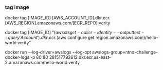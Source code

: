 
### tag image
docker tag [IMAGE_ID] [AWS_ACCOUNT_ID].dkr.ecr.[AWS_REGION].amazonaws.com/[ECR_REPO]:verity


docker tag [IMAGE_ID] "$(aws sts get-caller-identity --output text --query 'Account').dkr.ecr.$(aws configure get region.amazonaws.com)/hello-world:verity"

docker run --log-driver=awslogs --log-opt awslogs-group=ntno-challenge-docker-logs -p 80:80 281517792612.dkr.ecr.us-east-2.amazonaws.com/hello-world:verity